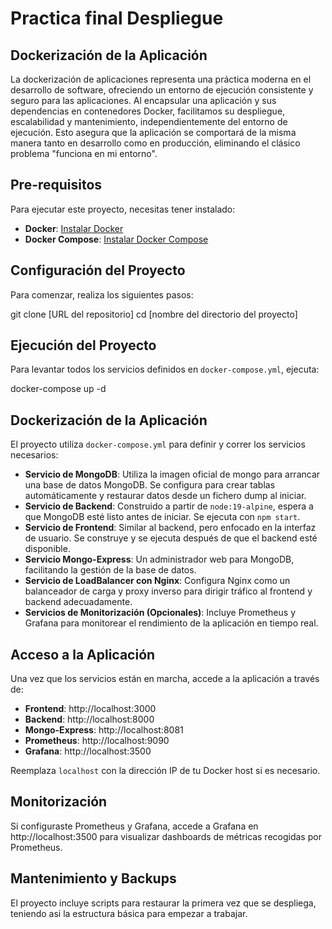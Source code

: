 # Practica final Despliegue

## Dockerización de la Aplicación

La dockerización de aplicaciones representa una práctica moderna en el desarrollo de software, ofreciendo un entorno de ejecución consistente y seguro para las aplicaciones. Al encapsular una aplicación y sus dependencias en contenedores Docker, facilitamos su despliegue, escalabilidad y mantenimiento, independientemente del entorno de ejecución. Esto asegura que la aplicación se comportará de la misma manera tanto en desarrollo como en producción, eliminando el clásico problema "funciona en mi entorno".

## Pre-requisitos

Para ejecutar este proyecto, necesitas tener instalado:

- **Docker**: [Instalar Docker](https://docs.docker.com/get-docker/)
- **Docker Compose**: [Instalar Docker Compose](https://docs.docker.com/compose/install/)

## Configuración del Proyecto

Para comenzar, realiza los siguientes pasos:

git clone [URL del repositorio]
cd [nombre del directorio del proyecto]

## Ejecución del Proyecto

Para levantar todos los servicios definidos en `docker-compose.yml`, ejecuta:

docker-compose up -d

## Dockerización de la Aplicación

El proyecto utiliza `docker-compose.yml` para definir y correr los servicios necesarios:

- **Servicio de MongoDB**: Utiliza la imagen oficial de mongo para arrancar una base de datos MongoDB. Se configura para crear tablas automáticamente y restaurar datos desde un fichero dump al iniciar.
- **Servicio de Backend**: Construido a partir de `node:19-alpine`, espera a que MongoDB esté listo antes de iniciar. Se ejecuta con `npm start`.
- **Servicio de Frontend**: Similar al backend, pero enfocado en la interfaz de usuario. Se construye y se ejecuta después de que el backend esté disponible.
- **Servicio Mongo-Express**: Un administrador web para MongoDB, facilitando la gestión de la base de datos.
- **Servicio de LoadBalancer con Nginx**: Configura Nginx como un balanceador de carga y proxy inverso para dirigir tráfico al frontend y backend adecuadamente.
- **Servicios de Monitorización (Opcionales)**: Incluye Prometheus y Grafana para monitorear el rendimiento de la aplicación en tiempo real.

## Acceso a la Aplicación

Una vez que los servicios están en marcha, accede a la aplicación a través de:

- **Frontend**: http://localhost:3000
- **Backend**: http://localhost:8000
- **Mongo-Express**: http://localhost:8081
- **Prometheus**: http://localhost:9090 
- **Grafana**: http://localhost:3500 

Reemplaza `localhost` con la dirección IP de tu Docker host si es necesario.

## Monitorización

Si configuraste Prometheus y Grafana, accede a Grafana en http://localhost:3500 para visualizar dashboards de métricas recogidas por Prometheus.

## Mantenimiento y Backups

El proyecto incluye scripts para restaurar la primera vez que se despliega, teniendo asi la estructura básica para empezar a trabajar.

